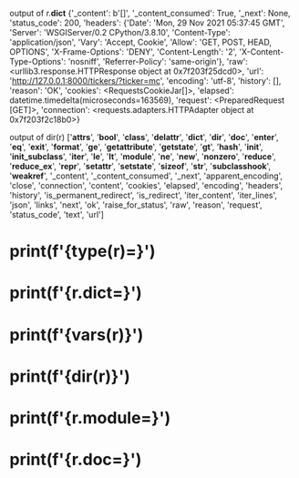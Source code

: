 output of r.**dict**
{'\_content': b'[]',
'\_content_consumed': True,
'\_next': None,
'status_code': 200,
'headers': {'Date': 'Mon, 29 Nov 2021 05:37:45 GMT',
'Server': 'WSGIServer/0.2 CPython/3.8.10',
'Content-Type': 'application/json', 'Vary':
'Accept, Cookie',
'Allow': 'GET, POST, HEAD, OPTIONS',
'X-Frame-Options': 'DENY',
'Content-Length': '2',
'X-Content-Type-Options': 'nosniff',
'Referrer-Policy': 'same-origin'},
'raw': <urllib3.response.HTTPResponse object at 0x7f203f25dcd0>,
'url': 'http://127.0.0.1:8000/tickers/?ticker=mc',
'encoding': 'utf-8',
'history': [],
'reason': 'OK',
'cookies': <RequestsCookieJar[]>,
'elapsed': datetime.timedelta(microseconds=163569),
'request': <PreparedRequest [GET]>,
'connection': <requests.adapters.HTTPAdapter object at 0x7f203f2c18b0>}

output of dir(r)
['__attrs__',
'__bool__',
'__class__',
'__delattr__',
'__dict__',
'__dir__',
'__doc__',
'__enter__',
'__eq__',
'__exit__',
'__format__',
'__ge__',
'__getattribute__',
'__getstate__',
'__gt__',
'__hash__',
'__init__',
'__init_subclass__',
'__iter__',
'__le__',
'__lt__',
'__module__',
'__ne__',
'__new__',
'__nonzero__',
'__reduce__',
'__reduce_ex__',
'__repr__',
'__setattr__',
'__setstate__',
'__sizeof__',
'__str__',
'__subclasshook__',
'__weakref__',
'_content',
'_content_consumed',
'_next',
'apparent_encoding',
'close',
'connection',
'content',
'cookies',
'elapsed',
'encoding',
'headers',
'history',
'is_permanent_redirect',
'is_redirect',
'iter_content',
'iter_lines',
'json',
'links',
'next',
'ok',
'raise_for_status',
'raw',
'reason',
'request',
'status_code',
'text',
'url']

# print(f'{type(r)=}')

# print(f'{r.**dict**=}')

# print(f'{vars(r)}')

# print(f'{dir(r)}')

# print(f'{r.**module**=}')

# print(f'{r.**doc**=}')
